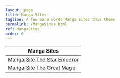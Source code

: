 ```yaml
---
layout: page
title: Manga Sites
tagline: A few more words Manga Sites this theme
permalink: /MangaSites.html
ref: MangaSites
order: 0
---
```

| Manga Sites |
|-------------|
|[Manga Site The Star Emperor](/date_format/Manga-Site-The-Star-Emperor.html)|
|[Manga Site The Great Mage](/date_format/Manga-Site-The-Great-Mage.html)|





